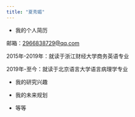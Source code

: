 ```yaml
---
title: "夏秀媚"
---
```


- 我的个人简历

邮箱：2966838729@qq.com

2015年-2019年：就读于浙江财经大学商务英语专业

2019年-至今：就读于北京语言大学语言病理学专业

- 我的研究兴趣

- 我的未来规划

- 等等
